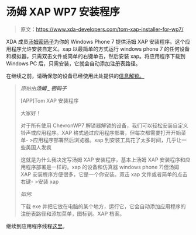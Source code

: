 # 汤姆 XAP WP7 安装程序

> 原文：<https://www.xda-developers.com/tom-xap-installer-for-wp7/>

XDA 成员[汤姆密码子](http://forum.xda-developers.com/member.php?u=341738)为你的 Windows Phone 7 提供汤姆 XAP 安装程序。这个应用程序允许安装自定义。xap 以最简单的方式运行 windows phone 7 的任何设备和模拟器，只需双击文件或简单的右键单击，然后安装 xap。将应用程序下载到 Windows PC 后，只需安装，它就会自动添加注册表路径。

在继续之前，请确保您的设备已经使用此处提供的[信息解锁。](http://forum.xda-developers.com/showthread.php?t=857127)

> *原帖由**汤姆 _ 密码子***
> 
> [APP]Tom XAP 安装程序
> 
> 大家好！
> 
> 对于所有使用 ChevronWP7 解锁器解锁的设备，我们可以轻松安装自定义铃声或应用程序。XAP 格式通过应用程序部署，但每次都需要打开开始菜单- >应用程序部署然后浏览器。xap 到安装工具花了太多时间，几乎让一些美国人发疯
> 
> 这就是为什么我决定写汤姆 XAP 安装程序，基本上汤姆 XAP 安装程序和应用程序部署是一样的。xap 的设备和仿真器 windows phone 7)但汤姆 XAP 安装程序方便很多，它是一个你安装。双击 xap 文件或者简单的点击右键- >安装 xap
> 
> *如何:*
> 
> 下载 exe 并把它放在电脑的某个地方，运行它，它会自动添加应用程序的注册表路径和添加菜单，图标到。XAP 档案。

继续到应用程序线程[这里](http://forum.xda-developers.com/showthread.php?t=860964)。